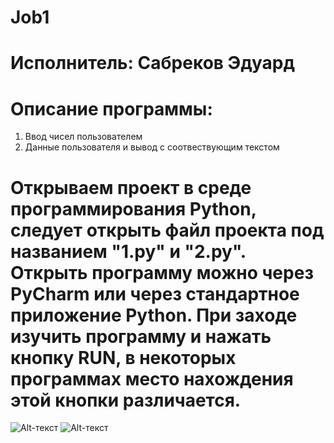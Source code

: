 # Job1
# Исполнитель: Сабреков Эдуард
# Описание программы:
1. Ввод чисел пользователем
2. Данные пользователя и вывод с соотвествующим текстом
# Открываем проект в среде программирования Python, следует открыть файл проекта под названием "1.py" и "2.py". Открыть программу можно через PyCharm или через стандартное приложение Python. При заходе изучить программу и нажать кнопку RUN, в некоторых программах место нахождения этой кнопки различается.
![Alt-текст](https://avatars.mds.yandex.net/get-images-cbir/1455884/F9QdP7-knzYmPV5eY1Dzbw1372/ocr)
![Alt-текст](https://avatars.mds.yandex.net/get-images-cbir/3345528/YU-xKQa_enCxCeVzwpxrxQ1418/ocr)
